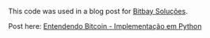 This code was used in a blog post for <a href="https://bitbaysolucoes.com.br">Bitbay Soluções</a>.

Post here: <a href="https://bitbaysolucoes.com.br/blog/articles/entendendo-blockchain.html">Entendendo Bitcoin - Implementação em Python</a>
